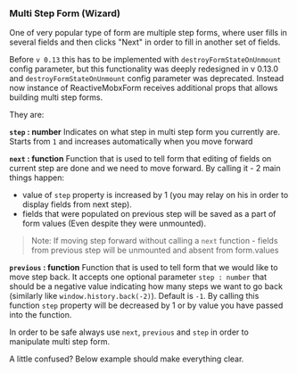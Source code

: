 ### Multi Step Form (Wizard)

One of very popular type of form are multiple step forms, where user fills in several fields and then clicks "Next" in order to fill in another set of fields.

Before `v 0.13` this has to be implemented with `destroyFormStateOnUnmount` config parameter, but this functionality was deeply redesigned in v 0.13.0 and `destroyFormStateOnUnmount` config parameter was deprecated. Instead now instance of ReactiveMobxForm receives additional props that allows building multi step forms.

They are:

**`step` : number**
Indicates on what step in multi step form you currently are. Starts from `1` and increases automatically when you move forward

**`next` : function**
Function that is used to tell form that editing of fields on current step are done and we need to move forward. By calling it - 2 main things happen:
- value of `step` property is increased by 1 (you may relay on his in order to display fields from next step).
- fields that were populated on previous step will be saved as a part of form values (Even despite they were unmounted).

> Note: If moving step forward without calling a `next` function - fields from previous step will be unmounted and absent from form.values

**`previous` : function**
Function that is used to tell form that we would like to move step back. It accepts one optional parameter `step : number` that should be a negative value indicating how many steps we want to go back (similarly like `window.history.back(-2)`). Default is `-1`. By calling this function `step` property will be decreased by 1 or by value you have passed into the function.

In order to be safe always use `next`, `previous` and `step` in order to manipulate multi step form.

A little confused? Below example should make everything clear.

